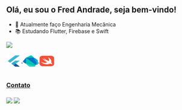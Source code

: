 ## Olá, eu sou o Fred Andrade, seja bem-vindo!

- 🔭 Atualmente faço Engenharia Mecânica
- 📚 Estudando Flutter, Firebase e Swift

<div>
  <a href="https://github.com/FredAndrade">
  <img height="180em" src="https://github-readme-stats.vercel.app/api/top-langs/?username=krtz18&layout=compact&langs_count=7&theme=dark"/>
</div>

<div style="display: inline_block"><br>
  <img align="center" alt="Fred-Flutter" height="30" width="40" src="https://raw.githubusercontent.com/devicons/devicon/master/icons/flutter/flutter-original.svg">
  <img align="center" alt="Fred-Dart" height="30" width="40" src="https://raw.githubusercontent.com/devicons/devicon/master/icons/dart/dart-original.svg">
  <img align="center" alt="Fred-Swift" height="30" width="40" src="https://raw.githubusercontent.com/devicons/devicon/master/icons/swift/swift-original.svg">
</div>

#

<div display="inline block">
  <h3>Contato<h3/>
  <a href = "mailto:freedandrade@gmail.com"><img src="https://img.shields.io/badge/Gmail-D14836?style=for-the-badge&logo=gmail&logoColor=white" 
  target="_blank"></a>
  <a href="https://www.linkedin.com/in/freedandrade" target="_blank"><img src="https://img.shields.io/badge/-LinkedIn-%23333?style=for-the-badge&logo=LinkedIn&logoColor=white" target="_blank"></a> 

 
</div>
